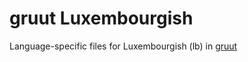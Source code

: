 # gruut Luxembourgish

Language-specific files for Luxembourgish (lb) in [gruut](https://github.com/rhasspy/gruut)
